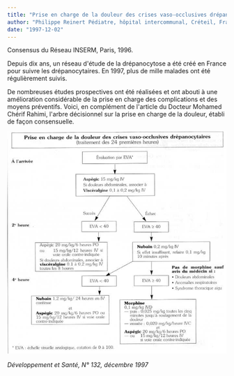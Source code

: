 ```yaml
---
title: "Prise en charge de la douleur des crises vaso-occlusives drépanocytaires : traitement des 24 premières heures"
author: "Philippe Reinert Pédiatre, hôpital intercommunal, Créteil, France"
date: "1997-12-02"
---
```


Consensus du Réseau INSERM, Paris, 1996.

Depuis dix ans, un réseau d'étude de la drépanocytose a été créé en France pour suivre les drépanocytaires. En 1997, plus de mille malades ont été régulièrement suivis.

De nombreuses études prospectives ont été réalisées et ont abouti à une amélioration considérable de la prise en charge des complications et des moyens préventifs.
Voici, en complément de l'article du Docteur Mohamed Chérif Rahimi, l'arbre décisionnel sur la prise en charge de la douleur, établi de façon consensuelle.

![](i762-1.jpg)


_Développement et Santé, N° 132, décembre 1997_